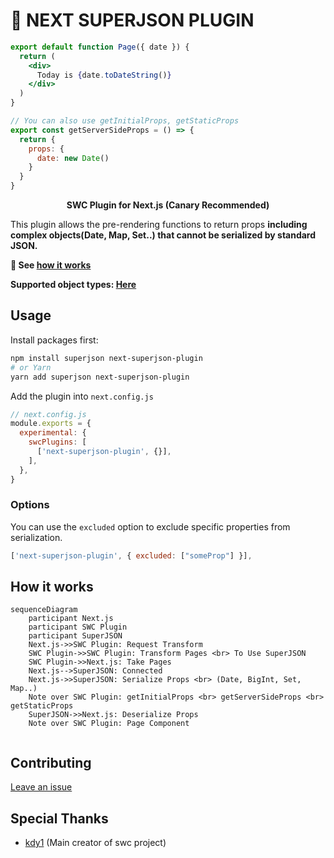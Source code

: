 # 🔌 NEXT SUPERJSON PLUGIN

```jsx
export default function Page({ date }) {
  return (
    <div>
      Today is {date.toDateString()}
    </div>
  )
}

// You can also use getInitialProps, getStaticProps
export const getServerSideProps = () => {
  return {
    props: {
      date: new Date()
    }
  }
}
```

<p align="middle">
<strong> SWC Plugin for Next.js (Canary Recommended)</strong>
</p>

This plugin allows the pre-rendering functions to return props **including complex objects(Date, Map, Set..) that cannot be serialized by standard JSON.**

**👀 See [how it works](#how-it-works)**

**Supported object types: [Here](https://github.com/blitz-js/superjson#parse)**

## Usage

Install packages first:

```sh
npm install superjson next-superjson-plugin
# or Yarn
yarn add superjson next-superjson-plugin
```

Add the plugin into `next.config.js`

```js
// next.config.js
module.exports = {
  experimental: {
    swcPlugins: [
      ['next-superjson-plugin', {}],
    ],
  },
}
```

### Options
You can use the `excluded` option to exclude specific properties from serialization.
```js
['next-superjson-plugin', { excluded: ["someProp"] }],
```

## How it works

```mermaid
sequenceDiagram
    participant Next.js
    participant SWC Plugin
    participant SuperJSON
    Next.js->>SWC Plugin: Request Transform
    SWC Plugin->>SWC Plugin: Transform Pages <br> To Use SuperJSON
    SWC Plugin->>Next.js: Take Pages
    Next.js-->SuperJSON: Connected
    Next.js->>SuperJSON: Serialize Props <br> (Date, BigInt, Set, Map..)
    Note over SWC Plugin: getInitialProps <br> getServerSideProps <br> getStaticProps
    SuperJSON->>Next.js: Deserialize Props
    Note over SWC Plugin: Page Component
    
```

## Contributing

[Leave an issue](https://github.com/orionmiz/next-superjson-plugin/issues)

## Special Thanks
- [kdy1](https://github.com/kdy1) (Main creator of swc project)
